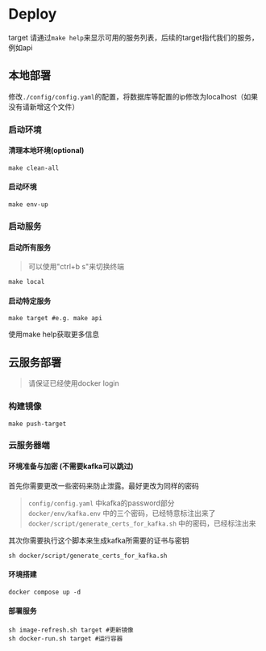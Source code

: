 # Deploy
target 请通过`make help`来显示可用的服务列表，后续的target指代我们的服务，例如api
## 本地部署
修改`./config/config.yaml`的配置，将数据库等配置的ip修改为localhost（如果没有请新增这个文件）
### 启动环境
#### 清理本地环境(optional)
```shell
make clean-all
```
#### 启动环境
```shell
make env-up
```
### 启动服务
#### 启动所有服务
> 可以使用"ctrl+b s"来切换终端
```shell
make local
```
#### 启动特定服务
```shell
make target #e.g. make api
```
使用make help获取更多信息
## 云服务部署
> 请保证已经使用docker login

### 构建镜像
```shell
make push-target 
```
### 云服务器端

#### 环境准备与加密 (不需要kafka可以跳过)
首先你需要更改一些密码来防止泄露。最好更改为同样的密码
> `config/config.yaml` 中kafka的password部分  
> `docker/env/kafka.env` 中的三个密码，已经特意标注出来了  
> `docker/script/generate_certs_for_kafka.sh` 中的密码，已经标注出来  

其次你需要执行这个脚本来生成kafka所需要的证书与密钥
```shell
sh docker/script/generate_certs_for_kafka.sh
```

#### 环境搭建
```shell
docker compose up -d
```

#### 部署服务
```shell
sh image-refresh.sh target #更新镜像
sh docker-run.sh target #运行容器
```
